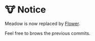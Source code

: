 # 🐮 Notice

Meadow is now replaced by [Flower](https://git.jaezmien.com/Jaezmien/flower).

Feel free to brows the previous commits.
